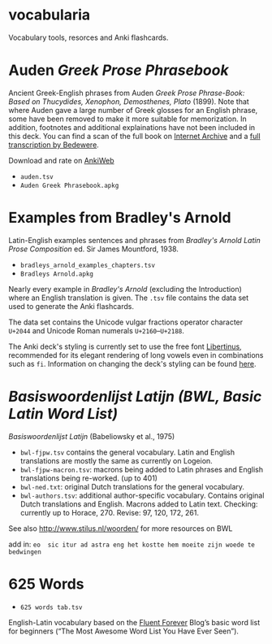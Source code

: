# vocabularia
Vocabulary tools, resorces and Anki flashcards.

# Auden _Greek Prose Phrasebook_
Ancient Greek-English phrases from Auden _Greek Prose Phrase-Book: Based on Thucydides, Xenophon, Demosthenes, Plato_ (1899). Note that where Auden gave a large number of Greek glosses for an English phrase, some have been removed to make it more suitable for memorization. In addition, footnotes and additional explainations have not been included in this deck. You can find a scan of the full book on [Internet Archive](https://archive.org/embed/greekprosephras00audegoog) and a [full transcription by Bedewere](https://archive.org/details/Auden_Gppb).

Download and rate on [AnkiWeb](https://ankiweb.net/shared/info/1354273264)

* `auden.tsv`
* `Auden Greek Phrasebook.apkg`

# Examples from Bradley's Arnold
Latin-English examples sentences and phrases from _Bradley's Arnold Latin Prose Composition_ ed. Sir James Mountford, 1938.

* `bradleys_arnold_examples_chapters.tsv`
* `Bradleys Arnold.apkg`

Nearly every example in _Bradley's Arnold_ (excluding the Introduction) where an English translation is given. The `.tsv` file contains the data set used to generate the Anki flashcards.

The data set contains the Unicode vulgar fractions operator character `U+2044` and Unicode Roman numerals `U+2160`–`U+2188`.

The Anki deck's styling is currently set to use the free font [Libertinus](https://github.com/alerque/libertinus), recommended for its elegant rendering of long vowels even in combinations such as `fi`. Information on changing the deck's styling can be found [here](https://docs.ankiweb.net/templates/styling.html).


# *Basiswoordenlijst Latijn (BWL, Basic Latin Word List)*

*Basiswoordenlijst Latijn* (Babeliowsky et al., 1975)

* `bwl-fjpw.tsv` contains the general vocabulary. Latin and English translations are mostly the same as currently on Logeion.
* `bwl-fjpw-macron.tsv`: macrons being added to Latin phrases and English translations being re-worked. (up to 401)
* `bwl-ned.txt`: original Dutch translations for the general vocabulary.
* `bwl-authors.tsv`: additional author-specific vocabulary. Contains original Dutch translations and English. Macrons added to Latin text. Checking: currently up to Horace, 270. Revise: 97, 120, 172, 261.

See also http://www.stilus.nl/woorden/ for more resources on BWL

add in:
```eo  sic itur ad astra eng het kostte hem moeite zijn woede te bedwingen```

# 625 Words
* `625 words tab.tsv`

English-Latin vocabulary based on the [Fluent Forever](https://blog.fluent-forever.com/base-vocabulary-list/) Blog’s basic word list for beginners (“The Most Awesome Word List You Have Ever Seen”).
